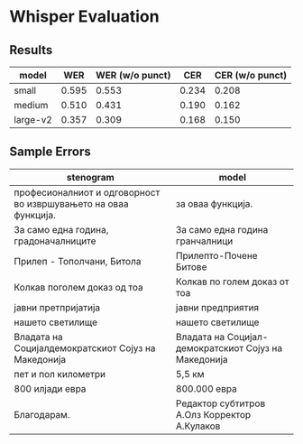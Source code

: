 # Whisper Evaluation

## Results

| model      | WER   | WER (w/o punct) | CER   | CER (w/o punct) |
| ---------- | ----- | --------------- | ----- | --------------- |
| small      | 0.595 | 0.553           | 0.234 | 0.208           |
| medium     | 0.510 | 0.431           | 0.190 | 0.162           |
| large-v2   | 0.357 | 0.309           | 0.168 | 0.150           |

## Sample Errors

| stenogram                                                       | model                                                |
| --------------------------------------------------------------- | ---------------------------------------------------- |
| професионалниот и одговорност во извршувањето на оваа функција. | за оваа функција.                                    |
| За само една година, градоначалниците                           | За само една година гранчалници                      |
| Прилеп - Тополчани, Битола                                      | Прилепто-Почене Битове                               |
| Колкав поголем доказ од тоа                                     | Колкав по голем доказ от тоа                         |
| јавни претпријатија                                             | јавни предприятия                                    |
| нашето светилище                                                | нашето светилище                                     |
| Владата на Социјалдемократскиот Сојуз на Македонија             | Владата на Социјал-демократскиот Сојуз на Македонија |
| пет и пол километри                                             | 5,5 км                                               |
| 800 илјади евра                                                 | 800.000 евра                                         |
| Благодарам.                                                     | Редактор субтитров А.Олз Корректор А.Кулаков         |
